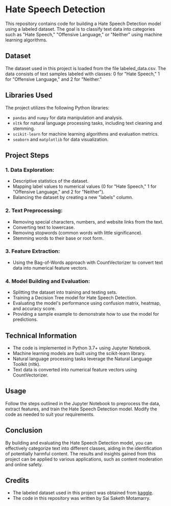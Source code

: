 # Hate Speech Detection

This repository contains code for building a Hate Speech Detection model using a labeled dataset. The goal is to classify text data into categories such as "Hate Speech," "Offensive Language," or "Neither" using machine learning algorithms.

## Dataset
The dataset used in this project is loaded from the file labeled_data.csv. The data consists of text samples labeled with classes: 0 for "Hate Speech," 1 for "Offensive Language," and 2 for "Neither."

## Libraries Used
The project utilizes the following Python libraries:

- `pandas` and `numpy` for data manipulation and analysis.
- `nltk` for natural language processing tasks, including text cleaning and stemming.
- `scikit-learn` for machine learning algorithms and evaluation metrics.
- `seaborn` and `matplotlib` for data visualization.

## Project Steps
### 1. Data Exploration:
- Descriptive statistics of the dataset.
- Mapping label values to numerical values (0 for "Hate Speech," 1 for "Offensive Language," and 2 for "Neither").
- Balancing the dataset by creating a new "labels" column.

### 2. Text Preprocessing:
- Removing special characters, numbers, and website links from the text.
- Converting text to lowercase.
- Removing stopwords (common words with little significance).
- Stemming words to their base or root form.

### 3. Feature Extraction:
- Using the Bag-of-Words approach with CountVectorizer to convert text data into numerical feature vectors.

### 4. Model Building and Evaluation:
- Splitting the dataset into training and testing sets.
- Training a Decision Tree model for Hate Speech Detection.
- Evaluating the model's performance using confusion matrix, heatmap, and accuracy score.
- Providing a sample example to demonstrate how to use the model for predictions.

## Technical Information
- The code is implemented in Python 3.7+ using Jupyter Notebook.
- Machine learning models are built using the scikit-learn library.
- Natural language processing tasks leverage the Natural Language Toolkit (nltk).
- Text data is converted into numerical feature vectors using CountVectorizer.

## Usage
Follow the steps outlined in the Jupyter Notebook to preprocess the data, extract features, and train the Hate Speech Detection model. Modify the code as needed to suit your requirements.

## Conclusion
By building and evaluating the Hate Speech Detection model, you can effectively categorize text into different classes, aiding in the identification of potentially harmful content. The results and insights gained from this project can be applied to various applications, such as content moderation and online safety.

## Credits
- The labeled dataset used in this project was obtained from [kaggle](https://www.kaggle.com/datasets).
- The code in this repository was written by Sai Saketh Motamarry.
